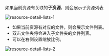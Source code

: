 如果当前资源有关联的**子资源**，则会展示子资源列表

![resource-detail-lists-1](/img/resource-detail-lists-1.png)

+ 如果当前资源有对应的文件，则会展示文件列表。
+ 双击文件夹将会进入子文件夹的文件列表。
+ 可以在右侧设置缩放比例。

![resource-detail-lists-2](/img/resource-detail-lists-2.png)